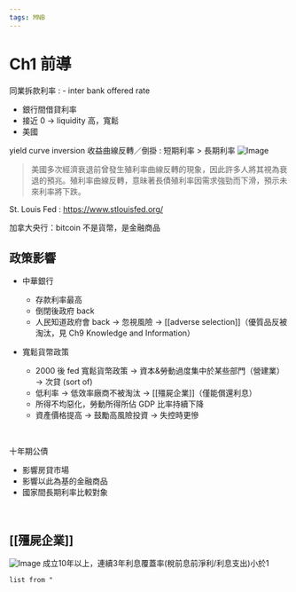 ```yaml
---
tags: MNB
---
```


# Ch1 前導
同業拆款利率
: - inter bank offered rate
  - 銀行間借貸利率
  - 接近 0 → liquidity 高，寬鬆
  - 美國

yield curve inversion 收益曲線反轉／倒掛 
: 短期利率 > 長期利率
  ![Image](https://i.imgur.com/oDX1zQy.png)
  > 美國多次經濟衰退前曾發生殖利率曲線反轉的現象，因此許多人將其視為衰退的預兆。殖利率曲線反轉，意昧著長債殖利率因需求強勁而下滑，預示未來利率將下跌。

St. Louis Fed
: https://www.stlouisfed.org/

加拿大央行：bitcoin 不是貨幣，是金融商品

## 政策影響
- 中華銀行
  - 存款利率最高
  - 倒閉後政府 back
  - 人民知道政府會 back → 忽視風險 → [[adverse selection]]（優質品反被淘汰，見 Ch9 Knowledge and Information）

- 寬鬆貨幣政策
  - 2000 後 fed 寬鬆貨幣政策 → 資本&勞動過度集中於某些部門（營建業） → 次貸 (sort of)
  - 低利率 → 低效率廠商不被淘汰 → [[殭屍企業]]（僅能償還利息）
  - 所得不均惡化，勞動所得所佔 GDP 比率持續下降
  - 資產價格提高 → 鼓勵高風險投資 → 失控時更慘
<br>

十年期公債
- 影響房貸市場
- 影響以此為基的金融商品
- 國家間長期利率比較對象
<br>

## [[殭屍企業]]
![Image](https://i.imgur.com/qDBStgB.png)
成立10年以上，連續3年利息覆蓋率(稅前息前淨利/利息支出)小於1

```dataview
list from "
```